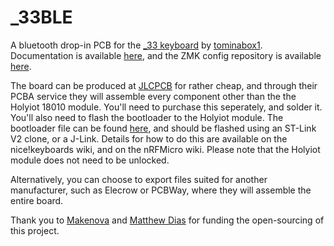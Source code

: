 # _33BLE
A bluetooth drop-in PCB for the [_33 keyboard](https://github.com/tominabox1/_33-Keyboard) by [tominabox1](https://github.com/tominabox1). Documentation is available [here](https://dez.li/_33ble), and the ZMK config repository is available [here](https://github.com/dezlidezlidezli/underscore33-zmk-config). 

The board can be produced at [JLCPCB](jlcpcb.com) for rather cheap, and through their PCBA service they will assemble every component other than the the Holyiot 18010 module. You'll need to purchase this seperately, and solder it. You'll also need to flash the bootloader to the Holyiot module. The bootloader file can be found [here](/underscore33_bootloader.hex), and should be flashed using an ST-Link V2 clone, or a J-Link. Details for how to do this are available on the nice!keyboards wiki, and on the nRFMicro wiki. Please note that the Holyiot module does not need to be unlocked. 

Alternatively, you can choose to export files suited for another manufacturer, such as Elecrow or PCBWay, where they will assemble the entire board. 

Thank you to [Makenova](https://github.com/makenova) and [Matthew Dias](https://github.com/matthewdias) for funding the open-sourcing of this project. 
